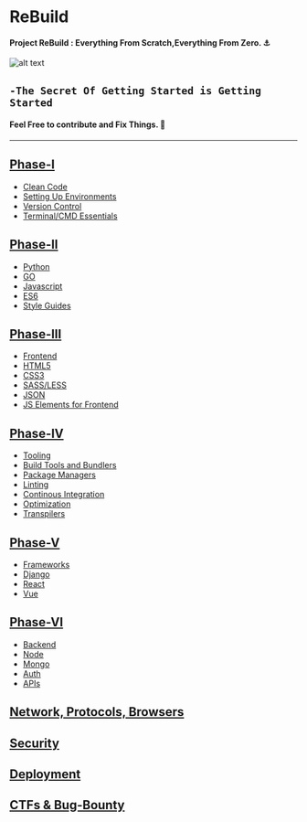 # ReBuild
#### Project ReBuild : Everything From Scratch,Everything From Zero. :anchor:
![alt text](https://github.com/Tikam02/ReBuild/blob/master/img/gt.jpg)
## ```-The Secret Of Getting Started is Getting Started```
#### Feel Free to contribute and Fix Things. :hammer:
*****
## [Phase-I]()
- [Clean Code]()
- [Setting Up Environments]()
- [Version Control]()
- [Terminal/CMD Essentials]()

## [Phase-II]()
- [Python]() 
- [GO]()
- [Javascript]()
- [ES6]()
- [Style Guides]()

## [Phase-III]()
- [Frontend]()
- [HTML5]()
- [CSS3]()
- [SASS/LESS]()
- [JSON]()
- [JS Elements for Frontend]()

## [Phase-IV]()
- [Tooling]()
- [Build Tools and Bundlers]()
- [Package Managers]()
- [Linting]()
- [Continous Integration]()
- [Optimization]()
- [Transpilers]()

## [Phase-V]()
- [Frameworks]()
- [Django]()
- [React]()
- [Vue]()

## [Phase-VI]()
- [Backend]()
- [Node]()
- [Mongo]()
- [Auth]()
- [APIs]()


## [Network, Protocols, Browsers]()

## [Security]()

## [Deployment]()

## [CTFs & Bug-Bounty]()

